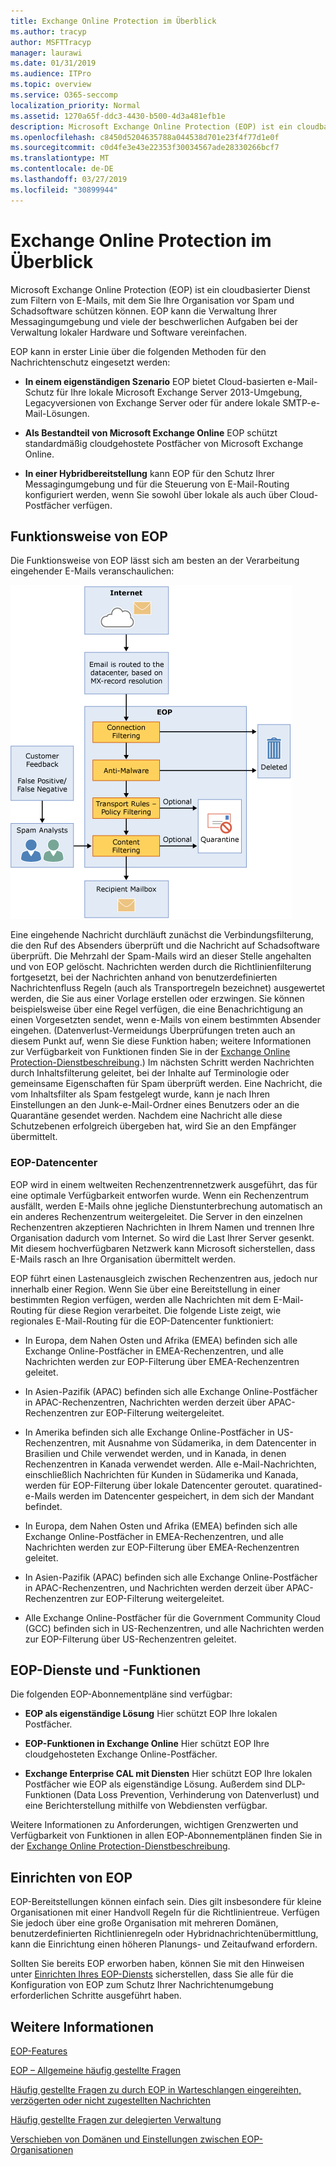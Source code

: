 ```yaml
---
title: Exchange Online Protection im Überblick
ms.author: tracyp
author: MSFTTracyp
manager: laurawi
ms.date: 01/31/2019
ms.audience: ITPro
ms.topic: overview
ms.service: O365-seccomp
localization_priority: Normal
ms.assetid: 1270a65f-ddc3-4430-b500-4d3a481efb1e
description: Microsoft Exchange Online Protection (EOP) ist ein cloudbasierter Dienst zum Filtern von E-Mails, mit dem Sie Ihre Organisation vor Spam und Schadsoftware schützen können.
ms.openlocfilehash: c8450d5204635788a044538d701e23f4f77d1e0f
ms.sourcegitcommit: c0d4fe3e43e22353f30034567ade28330266bcf7
ms.translationtype: MT
ms.contentlocale: de-DE
ms.lasthandoff: 03/27/2019
ms.locfileid: "30899944"
---
```

# <a name="exchange-online-protection-overview"></a>Exchange Online Protection im Überblick

Microsoft Exchange Online Protection (EOP) ist ein cloudbasierter Dienst zum Filtern von E-Mails, mit dem Sie Ihre Organisation vor Spam und Schadsoftware schützen können. EOP kann die Verwaltung Ihrer Messagingumgebung und viele der beschwerlichen Aufgaben bei der Verwaltung lokaler Hardware und Software vereinfachen.
  
EOP kann in erster Linie über die folgenden Methoden für den Nachrichtenschutz eingesetzt werden:
  
- **In einem eigenständigen Szenario** EOP bietet Cloud-basierten e-Mail-Schutz für Ihre lokale Microsoft Exchange Server 2013-Umgebung, Legacyversionen von Exchange Server oder für andere lokale SMTP-e-Mail-Lösungen. 
    
- **Als Bestandteil von Microsoft Exchange Online** EOP schützt standardmäßig cloudgehostete Postfächer von Microsoft Exchange Online. 
    
- **In einer Hybridbereitstellung** kann EOP für den Schutz Ihrer Messagingumgebung und für die Steuerung von E-Mail-Routing konfiguriert werden, wenn Sie sowohl über lokale als auch über Cloud-Postfächer verfügen. 
    
## <a name="how-eop-works"></a>Funktionsweise von EOP

Die Funktionsweise von EOP lässt sich am besten an der Verarbeitung eingehender E-Mails veranschaulichen:
  
![EOP-e-Mail-Verarbeitung](../media/EOP-email-processing.png)
  
Eine eingehende Nachricht durchläuft zunächst die Verbindungsfilterung, die den Ruf des Absenders überprüft und die Nachricht auf Schadsoftware überprüft. Die Mehrzahl der Spam-Mails wird an dieser Stelle angehalten und von EOP gelöscht. Nachrichten werden durch die Richtlinienfilterung fortgesetzt, bei der Nachrichten anhand von benutzerdefinierten Nachrichtenfluss Regeln (auch als Transportregeln bezeichnet) ausgewertet werden, die Sie aus einer Vorlage erstellen oder erzwingen. Sie können beispielsweise über eine Regel verfügen, die eine Benachrichtigung an einen Vorgesetzten sendet, wenn e-Mails von einem bestimmten Absender eingehen. (Datenverlust-Vermeidungs Überprüfungen treten auch an diesem Punkt auf, wenn Sie diese Funktion haben; weitere Informationen zur Verfügbarkeit von Funktionen finden Sie in der [Exchange Online Protection-Dienstbeschreibung](https://go.microsoft.com/fwlink/p/?LinkId=320619).) Im nächsten Schritt werden Nachrichten durch Inhaltsfilterung geleitet, bei der Inhalte auf Terminologie oder gemeinsame Eigenschaften für Spam überprüft werden. Eine Nachricht, die vom Inhaltsfilter als Spam festgelegt wurde, kann je nach Ihren Einstellungen an den Junk-e-Mail-Ordner eines Benutzers oder an die Quarantäne gesendet werden. Nachdem eine Nachricht alle diese Schutzebenen erfolgreich übergeben hat, wird Sie an den Empfänger übermittelt.
  
### <a name="eop-datacenters"></a>EOP-Datencenter

EOP wird in einem weltweiten Rechenzentrennetzwerk ausgeführt, das für eine optimale Verfügbarkeit entworfen wurde. Wenn ein Rechenzentrum ausfällt, werden E-Mails ohne jegliche Dienstunterbrechung automatisch an ein anderes Rechenzentrum weitergeleitet. Die Server in den einzelnen Rechenzentren akzeptieren Nachrichten in Ihrem Namen und trennen Ihre Organisation dadurch vom Internet. So wird die Last Ihrer Server gesenkt. Mit diesem hochverfügbaren Netzwerk kann Microsoft sicherstellen, dass E-Mails rasch an Ihre Organisation übermittelt werden. 
  
EOP führt einen Lastenausgleich zwischen Rechenzentren aus, jedoch nur innerhalb einer Region. Wenn Sie über eine Bereitstellung in einer bestimmten Region verfügen, werden alle Nachrichten mit dem E-Mail-Routing für diese Region verarbeitet. Die folgende Liste zeigt, wie regionales E-Mail-Routing für die EOP-Datencenter funktioniert:
  
    
- In Europa, dem Nahen Osten und Afrika (EMEA) befinden sich alle Exchange Online-Postfächer in EMEA-Rechenzentren, und alle Nachrichten werden zur EOP-Filterung über EMEA-Rechenzentren geleitet.
    
- In Asien-Pazifik (APAC) befinden sich alle Exchange Online-Postfächer in APAC-Rechenzentren, Nachrichten werden derzeit über APAC-Rechenzentren zur EOP-Filterung weitergeleitet.

- In Amerika befinden sich alle Exchange Online-Postfächer in US-Rechenzentren, mit Ausnahme von Südamerika, in dem Datencenter in Brasilien und Chile verwendet werden, und in Kanada, in denen Rechenzentren in Kanada verwendet werden. Alle e-Mail-Nachrichten, einschließlich Nachrichten für Kunden in Südamerika und Kanada, werden für EOP-Filterung über lokale Datencenter geroutet. quaratined-e-Mails werden im Datencenter gespeichert, in dem sich der Mandant befindet.
    
- In Europa, dem Nahen Osten und Afrika (EMEA) befinden sich alle Exchange Online-Postfächer in EMEA-Rechenzentren, und alle Nachrichten werden zur EOP-Filterung über EMEA-Rechenzentren geleitet.
    
- In Asien-Pazifik (APAC) befinden sich alle Exchange Online-Postfächer in APAC-Rechenzentren, und Nachrichten werden derzeit über APAC-Rechenzentren zur EOP-Filterung weitergeleitet.
    
- Alle Exchange Online-Postfächer für die Government Community Cloud (GCC) befinden sich in US-Rechenzentren, und alle Nachrichten werden zur EOP-Filterung über US-Rechenzentren geleitet.
    
## <a name="eop-plans-and-features"></a>EOP-Dienste und -Funktionen

Die folgenden EOP-Abonnementpläne sind verfügbar:
  
- **EOP als eigenständige Lösung** Hier schützt EOP Ihre lokalen Postfächer. 
    
- **EOP-Funktionen in Exchange Online** Hier schützt EOP Ihre cloudgehosteten Exchange Online-Postfächer. 
    
- **Exchange Enterprise CAL mit Diensten** Hier schützt EOP Ihre lokalen Postfächer wie EOP als eigenständige Lösung. Außerdem sind DLP-Funktionen (Data Loss Prevention, Verhinderung von Datenverlust) und eine Berichterstellung mithilfe von Webdiensten verfügbar. 
    
Weitere Informationen zu Anforderungen, wichtigen Grenzwerten und Verfügbarkeit von Funktionen in allen EOP-Abonnementplänen finden Sie in der [Exchange Online Protection-Dienstbeschreibung](https://go.microsoft.com/fwlink/p/?LinkId=320619).
  
## <a name="setting-up-eop"></a>Einrichten von EOP

EOP-Bereitstellungen können einfach sein. Dies gilt insbesondere für kleine Organisationen mit einer Handvoll Regeln für die Richtlinientreue. Verfügen Sie jedoch über eine große Organisation mit mehreren Domänen, benutzerdefinierten Richtlinienregeln oder Hybridnachrichtenübermittlung, kann die Einrichtung einen höheren Planungs- und Zeitaufwand erfordern.
  
Sollten Sie bereits EOP erworben haben, können Sie mit den Hinweisen unter [Einrichten Ihres EOP-Diensts](set-up-your-eop-service.md) sicherstellen, dass Sie alle für die Konfiguration von EOP zum Schutz Ihrer Nachrichtenumgebung erforderlichen Schritte ausgeführt haben. 
  
## <a name="for-more-information"></a>Weitere Informationen

[EOP-Features](eop-features.md)
  
[EOP – Allgemeine häufig gestellte Fragen](eop-general-faq.md)
  
[Häufig gestellte Fragen zu durch EOP in Warteschlangen eingereihten, verzögerten oder nicht zugestellten Nachrichten](eop-queued-deferred-and-bounced-messages-faq.md)
  
[Häufig gestellte Fragen zur delegierten Verwaltung](delegated-administration-faq.md)
  
[Verschieben von Domänen und Einstellungen zwischen EOP-Organisationen](move-domains-and-settings-from-one-eop-organization-to-another-eop-organization.md)
  

